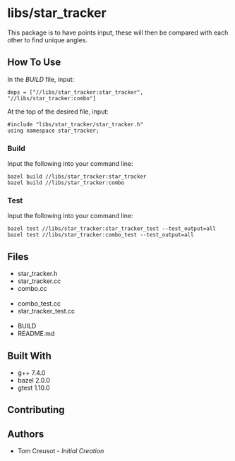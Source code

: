 # libs/star_tracker
This package is to have points input, these will then be compared with each other to find unique angles.

## How To Use
In the *BUILD* file, input:
```
deps = ["//libs/star_tracker:star_tracker", "//libs/star_tracker:combo"]
```
At the top of the desired file, input:
```
#include "libs/star_tracker/star_tracker.h"
using namespace star_tracker;
```

### Build
Input the following into your command line:
```
bazel build //libs/star_tracker:star_tracker
bazel build //libs/star_tracker:combo
```

### Test
Input the following into your command line:
```
bazel test //libs/star_tracker:star_tracker_test --test_output=all
bazel test //libs/star_tracker:combo_test --test_output=all
```


## Files
* star_tracker.h
* star_tracker.cc
* combo.cc
<br /><br />
* combo_test.cc
* star_tracker_test.cc
<br /><br />
* BUILD
* README.md

## Built With
* g++	7.4.0
* bazel	2.0.0
* gtest	1.10.0

## Contributing

## Authors
* Tom Creusot - *Initial Creation*
